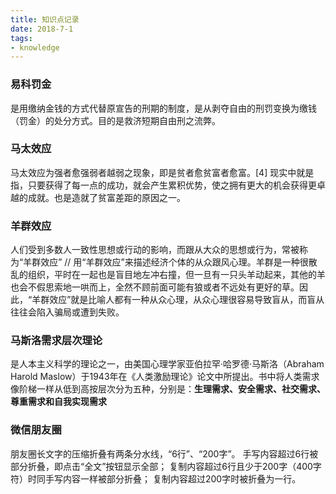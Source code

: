 ```yaml
---
title: 知识点记录
date: 2018-7-1
tags: 
- knowledge
---
```

### 易科罚金
是用缴纳金钱的方式代替原宣告的刑期的制度，是从剥夺自由的刑罚变换为缴钱（罚金）的处分方式。目的是救济短期自由刑之流弊。
<!-- more -->
### 马太效应
马太效应为强者愈强弱者越弱之现象，即是贫者愈贫富者愈富。[4] 现实中就是指，只要获得了每一点的成功，就会产生累积优势，使之拥有更大的机会获得更卓越的成就。也是造就了贫富差距的原因之一。
### 羊群效应
人们受到多数人一致性思想或行动的影响，而跟从大众的思想或行为，常被称为“羊群效应”  //
用“羊群效应”来描述经济个体的从众跟风心理。羊群是一种很散乱的组织，平时在一起也是盲目地左冲右撞，但一旦有一只头羊动起来，其他的羊也会不假思索地一哄而上，全然不顾前面可能有狼或者不远处有更好的草。因此，“羊群效应”就是比喻人都有一种从众心理，从众心理很容易导致盲从，而盲从往往会陷入骗局或遭到失败。
### 马斯洛需求层次理论
是人本主义科学的理论之一，由美国心理学家亚伯拉罕·哈罗德·马斯洛（Abraham Harold Maslow）于1943年在《人类激励理论》论文中所提出。书中将人类需求像阶梯一样从低到高按层次分为五种，分别是：**生理需求、安全需求、社交需求、尊重需求和自我实现需求**
### 微信朋友圈
朋友圈长文字的压缩折叠有两条分水线，“6行”、“200字”。
手写内容超过6行被部分折叠，即点击“全文”按钮显示全部；
复制内容超过6行且少于200字（400字符）时同手写内容一样被部分折叠；
复制内容超过200字时被折叠为一行。